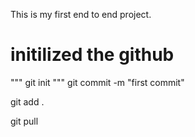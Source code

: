 This is my first end to end project.
# initilized the github
"""
git init
"""
git commit -m "first commit"

git add .

git pull
